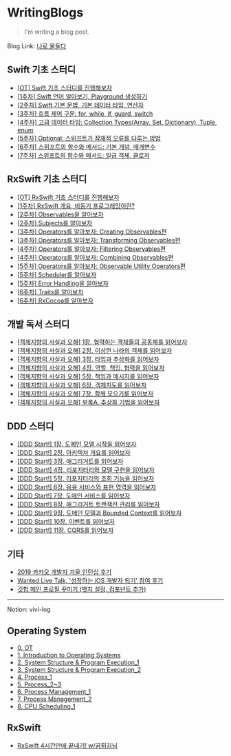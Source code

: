 # WritingBlogs


> I'm writing a blog post.



Blog Link: [나로 물들다](https://blog.naver.com/yb2316)



## Swift 기초 스터디

- [[OT] Swift 기초 스터디를 진행해보자](https://blog.naver.com/yb2316/222209920219)
- [[1주차] Swift 언어 알아보기, Playground 생성하기](https://blog.naver.com/yb2316/222209920286)
- [[2주차] Swift 기본 문법, 기본 데이터 타입, 연산자](https://blog.naver.com/yb2316/222209920378)
- [[3주차] 흐름 제어 구문: for, while, if, guard, switch](https://blog.naver.com/yb2316/222209920642)
- [[4주차] 고급 데이터 타입: Collection Types(Array, Set, Dictionary), Tuple, enum](https://blog.naver.com/yb2316/222209922070)
- [[5주차] Optional: 스위프트가 잠재적 오류를 다루는 방법](https://blog.naver.com/yb2316/222209922366)
- [[6주차] 스위프트의 함수와 메서드: 기본 개념, 매개변수](https://blog.naver.com/yb2316/222209922546)
- [[7주차] 스위프트의 함수와 메서드: 일급 객체, 클로저](https://blog.naver.com/yb2316/222209922778)



## RxSwift 기초 스터디

- [[OT] RxSwift 기초 스터디를 진행해보자](https://blog.naver.com/yb2316/222261349676)
- ﻿[[1주차] RxSwift 개요, 비동기 프로그래밍이란?](https://blog.naver.com/yb2316/222262453779)
- ﻿[[2주차] Observables을 알아보자](https://blog.naver.com/yb2316/222268793849)
- ﻿[[2주차] Subjects를 알아보자](https://blog.naver.com/yb2316/222268795058)
- ﻿[[3주차] Operators를 알아보자: Creating Observables편](https://blog.naver.com/yb2316/222277676285)
- ﻿[[3주차] Operators를 알아보자: Transforming Observables편](https://blog.naver.com/yb2316/222277681000)
- ﻿[[4주차] Operators를 알아보자: Filtering Observables편](https://blog.naver.com/yb2316/222284011277)
- ﻿[[4주차] Operators를 알아보자: Combining Observables편](https://blog.naver.com/yb2316/222284011714)
- ﻿[[5주차] Operators를 알아보자: Observable Utility Operators편](https://blog.naver.com/yb2316/222292950086)
- ﻿[[5주차] Scheduler를 알아보자](https://blog.naver.com/yb2316/222292951312)
- ﻿[[5주차] Error Handling을 알아보자](https://blog.naver.com/yb2316/222292954994)
- ﻿[[6주차] Traits를 알아보자](https://blog.naver.com/yb2316/222300925062)
- ﻿[[6주차] RxCocoa를 알아보자](https://blog.naver.com/yb2316/222301169274)



## 개발 독서 스터디

- [[객체지향의 사실과 오해] 1장. 협력하는 객체들의 공동체를 읽어보자](https://blog.naver.com/yb2316/222353018597)
- [[객체지향의 사실과 오해] 2장. 이상한 나라의 객체를 읽어보자](https://blog.naver.com/yb2316/222353019074)
- [[객체지향의 사실과 오해] 3장. 타입과 추상화를 읽어보자](https://blog.naver.com/yb2316/222353019417)
- [[객체지향의 사실과 오해] 4장. 역할, 책임, 협력을 읽어보자](https://blog.naver.com/yb2316/222361592433)
- [[객체지향의 사실과 오해] 5장. 책임과 메시지를 읽어보자](https://blog.naver.com/yb2316/222361593170)
- [[객체지향의 사실과 오해] 6장. 객체지도를 읽어보자](https://blog.naver.com/yb2316/222361594052)
- [[객체지향의 사실과 오해] 7장. 함께 모으기를 읽어보자](https://blog.naver.com/yb2316/222373704467)
- [[객체지향의 사실과 오해] 부록A. 추상화 기법을 읽어보자](https://blog.naver.com/yb2316/222373722210)



## DDD 스터디

- [[DDD Start!] 1장. 도메인 모델 시작을 읽어보자](https://blog.naver.com/yb2316/222353797089)
- [[DDD Start!] 2장. 아키텍처 개요를 읽어보자](https://blog.naver.com/yb2316/222353827299)
- [[DDD Start!] 3장. 애그리거트를 읽어보자](https://blog.naver.com/yb2316/222353860116)
- [[DDD Start!] 4장. 리포지터리와 모델 구현을 읽어보자](https://blog.naver.com/yb2316/222363167466)
- [[DDD Start!] 5장. 리포지터리의 조회 기능을 읽어보자](https://blog.naver.com/yb2316/222375995588)
- [[DDD Start!] 6장. 응용 서비스와 표현 영역을 읽어보자](https://blog.naver.com/yb2316/222387496736)
- [[DDD Start!] 7장. 도메인 서비스를 읽어보자](https://blog.naver.com/yb2316/222404604597)
- [[DDD Start!] 8장. 애그리거트 트랜잭션 관리를 읽어보자](https://blog.naver.com/yb2316/222414671099)
- [[DDD Start!] 9장. 도메인 모델과 Bounded Context를 읽어보자](https://blog.naver.com/yb2316/222420313509)
- [[DDD Start!] 10장. 이벤트를 읽어보자](https://blog.naver.com/yb2316/222436412355)
- [[DDD Start!] 11장. CQRS를 읽어보자](https://blog.naver.com/yb2316/222445351478)



## 기타

- [2019 카카오 개발자 겨울 인턴십 후기](https://blog.naver.com/yb2316/221833176498)
- [Wanted Live Talk, '성장하는 iOS 개발자 되기' 참여 후기](https://blog.naver.com/yb2316/222224980812)
- [깃헙 메인 프로필 꾸미기 (뱃지 설정, 컴포넌트 추가)](https://blog.naver.com/yb2316/222260350184)



---

Notion: vivi-log

## Operating System

- [0. OT](https://brief-umbrella-2c0.notion.site/0-OT-3dade6ef4b2441cb83b86cd956b52791)
- [1. Introduction to Operating Systems](https://brief-umbrella-2c0.notion.site/1-Introduction-to-Operating-Systems-c426809dd17b44629f4de2293dc3dce4)
- [2. System Structure & Program Execution_1](https://brief-umbrella-2c0.notion.site/2-System-Structure-Program-Execution_1-3522d9e74a374e3f9d18695d1ba90c6c)
- [3. System Structure & Program Execution_2](https://brief-umbrella-2c0.notion.site/3-System-Structure-Program-Execution_2-0c2e05857d2944b0b18a14f4dc499bae)
- [4. Process_1](https://brief-umbrella-2c0.notion.site/4-Process_1-51ce90c6e1ac49c69a1422fa0a012be9)
- [5. Process_2~3](https://brief-umbrella-2c0.notion.site/5-Process_2-3-ad781a147e8648078b391daab22577b7)
- [6. Process Management_1](https://brief-umbrella-2c0.notion.site/6-Process-Management_1-bf99abc167114ed482b84a9d53a7f306)
- [7. Process Management_2](https://brief-umbrella-2c0.notion.site/7-Process-Management_2-72d271a949594a18a05ecd90a68ba9fa)
- [8. CPU Scheduling_1](https://brief-umbrella-2c0.notion.site/8-CPU-Scheduling_1-ab14878ec6004f59b6d547da88fd7cea)



## RxSwift

- [RxSwift 4시간만에 끝내기! w/곰튀김님](https://brief-umbrella-2c0.notion.site/RxSwift-4-f30431b2a87849aeb7a80b82ef824e56)
